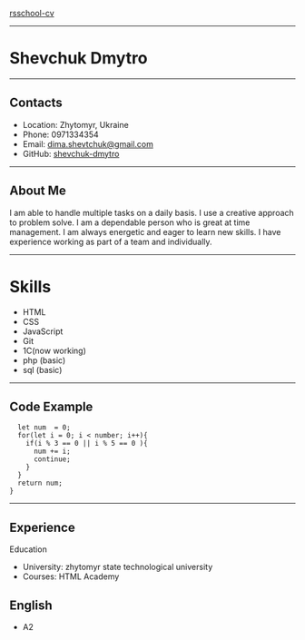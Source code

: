 [rsschool-cv](https://pik15-shdo.github.io/rsschool-cv/cv/>)
***
# Shevchuk Dmytro
***
## Contacts
- Location: Zhytomyr, Ukraine
- Phone: 0971334354
- Email: dima.shevtchuk@gmail.com
- GitHub: [shevchuk-dmytro](https://github.com/pik15-shdo/)
---
## About Me
I am able to handle multiple tasks on a daily basis.
I use a creative approach to problem solve.
I am a dependable person who is great at time management.
I am always energetic and eager to learn new skills.
I have experience working as part of a team and individually.

---
# Skills

- HTML
- CSS
- JavaScript
- Git
- 1C(now working)
- php (basic)
- sql (basic)

---
## Code Example

```function solution(number){
  let num  = 0;
  for(let i = 0; i < number; i++){
    if(i % 3 == 0 || i % 5 == 0 ){
      num += i;
      continue;
    }
  }
  return num;
}
```
---
## Experience
Education
- University: zhytomyr state technological university
- Courses:
HTML Academy

## English
- A2